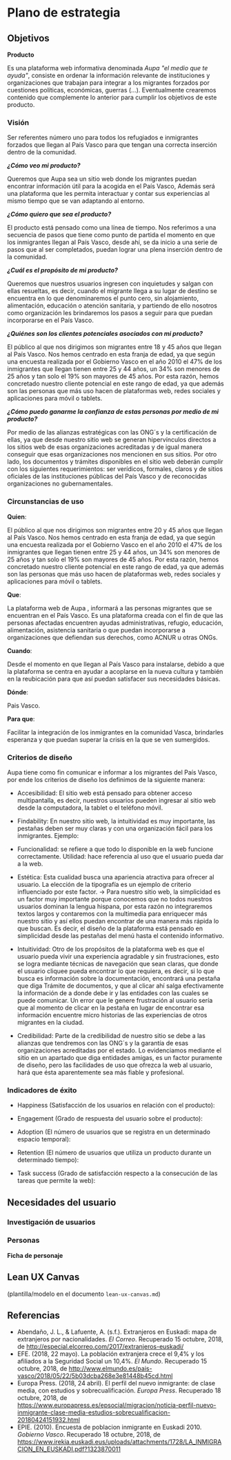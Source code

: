 # Plano de estrategia


## Objetivos 

**Producto**

Es una plataforma web informativa denominada *Aupa "el medio que te ayuda"*, consiste en ordenar la información relevante de  instituciones y organizaciones que trabajan para integrar a los migrantes forzados por cuestiones políticas, económicas, guerras (...). Eventualmente crearemos contenido que complemente lo anterior para cumplir los objetivos de este producto. 


### Visión

Ser referentes número uno para todos los refugiados e inmigrantes forzados que llegan al País Vasco para que tengan una correcta inserción dentro de la comunidad.

__*¿Cómo veo mi producto?*__

Queremos que Aupa sea un sitio web donde los migrantes puedan encontrar información útil para la acogida en el País Vasco, Además será una plataforma que les permita interactuar y contar sus experiencias al mismo tiempo que se van adaptando al entorno. 

__*¿Cómo quiero que sea el producto?*__

El producto está pensado como una línea de tiempo.
Nos referimos a una secuencia de pasos que tiene como punto de partida el momento en que los inmigrantes llegan al País Vasco, desde ahí, se da inicio a una serie de pasos que al ser completados, puedan lograr una plena inserción dentro de la comunidad.

__*¿Cuál es el propósito de mi producto?*__

Queremos que nuestros usuarios ingresen con inquietudes y salgan con ellas resueltas, es decir, cuando el migrante llega a su lugar de destino se encuentra en lo que denominaremos el punto cero, sin alojamiento, alimentación, educación o atención sanitaria, y partiendo de ello nosotros como organización les brindaremos los pasos a seguir para que puedan incorporarse en el País Vasco.

__*¿Quiénes son los clientes potenciales asociados con mi producto?*__

El público al que nos dirigimos son migrantes entre 18 y 45 años que llegan al País Vasco. Nos hemos centrado en esta franja de edad, ya que según una encuesta realizada por el Gobierno Vasco en el año 2010 el 47% de los inmigrantes que llegan tienen entre 25 y 44 años, un 34% son menores de 25 años y tan solo el 19% son mayores de 45 años. Por esta razón, hemos concretado nuestro cliente potencial en este rango de edad, ya que además son las personas que más uso hacen de plataformas web, redes sociales y aplicaciones para móvil o tablets. 

__*¿Cómo puedo ganarme la confianza de estas personas por medio de mi producto?*__

Por medio de las alianzas estratégicas con las ONG´s y la certificación de ellas, ya que desde nuestro sitio web se generan hipervínculos directos a los sitios web de esas organizaciones acreditadas y de igual manera conseguir que esas organizaciones nos mencionen en sus sitios. Por otro lado, los documentos y trámites disponibles en el sitio web deberán cumplir con los siguientes requerimientos: ser verídicos, formales, claros y de sitios oficiales de las instituciones públicas del País Vasco y de reconocidas organizaciones no gubernamentales.


### Circunstancias de uso

__Quien__:

El público al que nos dirigimos son migrantes entre 20 y 45 años que llegan al País Vasco. Nos hemos centrado en esta franja de edad, ya que según una encuesta realizada por el Gobierno Vasco en el año 2010 el 47% de los inmigrantes que llegan tienen entre 25 y 44 años, un 34% son menores de 25 años y tan solo el 19% son mayores de 45 años. Por esta razón, hemos concretado nuestro cliente potencial en este rango de edad, ya que además son las personas que más uso hacen de plataformas web, redes sociales y aplicaciones para móvil o tablets.

__Que__: 

La plataforma web de Aupa , informará a las personas migrantes que se encuentran en el País Vasco. Es una plataforma creada con el fin de que las personas afectadas encuentren ayudas administrativas, refugio, educación, alimentación, asistencia sanitaria o que puedan incorporarse a organizaciones que defiendan sus derechos, como ACNUR u otras ONGs.

__Cuando__: 

Desde el momento en que llegan al País Vasco para instalarse, debido a que la plataforma se centra en ayudar a acoplarse en la nueva cultura y también en la reubicación para que así puedan satisfacer sus necesidades básicas. 

__Dónde__: 

Pais Vasco. 

__Para que__: 

Facilitar la integración de los inmigrantes en la comunidad Vasca, brindarles esperanza y que puedan superar la crisis en la que se ven sumergidos.


### Criterios de diseño

Aupa tiene como fin comunicar e informar a los migrantes del País Vasco, por ende los criterios de diseño los definimos de la siguiente manera: 

* Accesibilidad: El sitio web está pensado para obtener acceso multipantalla, es decir, nuestros usuarios pueden ingresar al sitio web desde la computadora, la tablet o el teléfono móvil. 

* Findability:  En nuestro sitio web, la intuitividad es muy importante, las pestañas deben ser muy claras y con una organización fácil para los inmigrantes. Ejemplo: 

* Funcionalidad: se refiere a que todo lo disponible en la web funcione correctamente. 
Utilidad: hace referencia al uso que el usuario pueda dar a la web.

* Estética: Esta cualidad busca una apariencia atractiva para ofrecer al usuario. La elección de la tipografía es un ejemplo de criterio influenciado por este factor. → Para nuestro sitio web, la simplicidad es un factor muy importante porque conocemos que no todos nuestros usuarios dominan la lengua hispana, por esta razón no integraremos textos largos y contaremos con la multimedia para enriquecer más nuestro sitio y así ellos puedan encontrar de una manera más rápida lo que buscan. Es decir, el diseño de la plataforma está pensado en simplicidad desde las pestañas del menú hasta el contenido informativo.

* Intuitividad: Otro de los propósitos de la plataforma web es que el usuario pueda vivir una experiencia agradable y sin frustraciones, esto se logra mediante técnicas de navegación que sean claras, que donde el usuario cliquee pueda encontrar lo que requiera, es decir, si lo que busca es información sobre la documentación, encontrará una pestaña que diga Trámite de documentos, y que al clicar ahí salga efectivamente la información de a donde debe ir y las entidades con las cuales se puede comunicar. Un error que le genere frustración al usuario sería que al momento de clicar en la pestaña en lugar de encontrar esa información encuentre micro historias de las experiencias de otros migrantes en la ciudad.  

* Credibilidad: Parte de la credibilidad de nuestro sitio se debe a las alianzas que tendremos con las ONG´s y la garantía de esas organizaciones acreditadas por el estado. Lo evidenciamos mediante el sitio en un apartado que diga entidades amigas, es un factor puramente de diseño, pero las facilidades de uso que ofrezca la web al usuario, hará que ésta aparentemente sea más fiable y profesional.


### Indicadores de éxito

* Happiness (Satisfacción de los usuarios en relación con el producto):

* Engagement (Grado de respuesta del usuario sobre el producto):

* Adoption (El número de usuarios que se registra en un determinado espacio temporal):

* Retention (El número de usuarios que utiliza un producto durante un determinado tiempo): 

* Task success (Grado de satisfacción respecto a la consecución de las tareas que permite la web): 


## Necesidades del usuario

### Investigación de usuarios

### Personas

__Ficha de personaje__

## Lean UX Canvas

(plantilla/modelo en el documento `lean-ux-canvas.md`)

## Referencias

* Abendaño, J. L., & Lafuente, A. (s.f.). Extranjeros en Euskadi: mapa de extranjeros por nacionalidades. *El Correo*. Recuperado 15 octubre, 2018, de http://especial.elcorreo.com/2017/extranjeros-euskadi/
* EFE. (2018, 22 mayo). La población extranjera crece el 9,4% y los afiliados a la Seguridad Social un 10,4%. *El Mundo*. Recuperado 15 octubre, 2018, de 
http://www.elmundo.es/pais-vasco/2018/05/22/5b03dcba268e3e81448b45cd.html
* Europa Press. (2018, 24 abril). El perfil del nuevo inmigrante: de clase media, con estudios y sobrecualificación. *Europa Press*. Recuperado 18 octubre, 2018, de
https://www.europapress.es/epsocial/migracion/noticia-perfil-nuevo-inmigrante-clase-media-estudios-sobrecualificacion-20180424151932.html
* EPIE. (2010). Encuesta de poblacion inmigrante en Euskadi 2010. *Gobierno Vasco*. Recuperado 18 octubre, 2018, de https://www.irekia.euskadi.eus/uploads/attachments/1728/LA_INMIGRACION_EN_EUSKADI.pdf?1323870011
